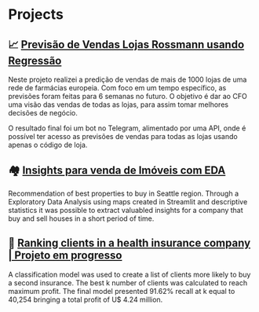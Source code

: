 # Projects

## 📈  [Previsão de Vendas Lojas Rossmann usando Regressão](https://github.com/natan-matos/sales-prediction)

Neste projeto realizei a predição de vendas de mais de 1000 lojas de uma rede de farmácias europeia. Com foco em um tempo específico, as previsões foram feitas para 6 semanas no futuro. O objetivo é dar ao CFO uma visão das vendas de todas as lojas, para assim tomar melhores decisões de negócio.

O resultado final foi um bot no Telegram, alimentado por uma API, onde é possível ter acesso as previsões de vendas para todas as lojas usando apenas o código de loja.

## 🏘 [Insights para venda de Imóveis com EDA]()

Recommendation of best properties to buy in Seattle region. Through a Exploratory Data Analysis using maps created in Streamlit and descriptive statistics it was possible to extract valuabled insights for a company that buy and sell houses in a short period of time.

## 📒 [Ranking clients in a health insurance company | Projeto em progresso ](https://github.com/natan-matos/health-insurance)

A classification model was used to create a list of clients more likely to buy a second insurance. The best k number of clients was calculated to reach maximum profit. The final model presented 91.62% recall at k equal to 40,254 bringing a total profit of U$ 4.24 million.
